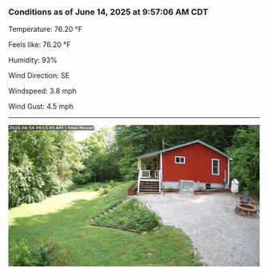 ### Conditions as of June 14, 2025 at 9:57:06 AM CDT 

Temperature: 76.20 &deg;F

Feels like: 76.20 &deg;F

Humidity: 93%

Wind Direction: SE

Windspeed: 3.8 mph

Wind Gust: 4.5 mph

---

<img src="./images/latest.jpeg"/>

